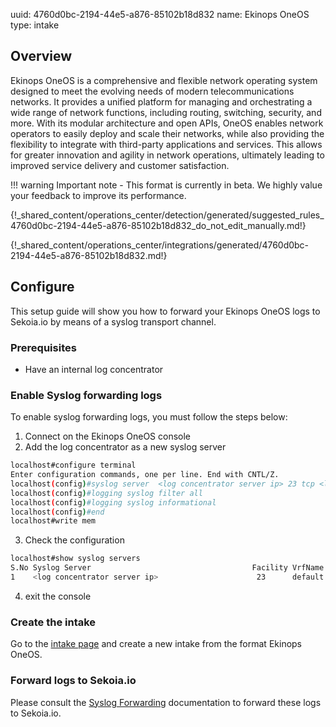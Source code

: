uuid: 4760d0bc-2194-44e5-a876-85102b18d832
name: Ekinops OneOS
type: intake

## Overview

  Ekinops OneOS is a comprehensive and flexible network operating system designed to meet the evolving needs of modern telecommunications networks. It provides a unified platform for managing and orchestrating a wide range of network functions, including routing, switching, security, and more. With its modular architecture and open APIs, OneOS enables network operators to easily deploy and scale their networks, while also providing the flexibility to integrate with third-party applications and services. This allows for greater innovation and agility in network operations, ultimately leading to improved service delivery and customer satisfaction.

!!! warning
    Important note - This format is currently in beta. We highly value your feedback to improve its performance.

{!_shared_content/operations_center/detection/generated/suggested_rules_4760d0bc-2194-44e5-a876-85102b18d832_do_not_edit_manually.md!}

{!_shared_content/operations_center/integrations/generated/4760d0bc-2194-44e5-a876-85102b18d832.md!}

## Configure

This setup guide will show you how to forward your Ekinops OneOS logs to Sekoia.io by means of a syslog transport channel.

### Prerequisites

- Have an internal log concentrator

### Enable Syslog forwarding logs

To enable syslog forwarding logs, you must follow the steps below:

1. Connect on the Ekinops OneOS console
2. Add the log concentrator as a new syslog server
```bash
localhost#configure terminal
Enter configuration commands, one per line. End with CNTL/Z.
localhost(config)#syslog server  <log concentrator server ip> 23 tcp <log concentrator port>
localhost(config)#logging syslog filter all
localhost(config)#logging syslog informational
localhost(config)#end
localhost#write mem
```
3. Check the configuration
```bash
localhost#show syslog servers
S.No Syslog Server                                    Facility VrfName                       Protocol  port    Interface                  Bytes-Sent
1    <log concentrator server ip>                      23      default 
```
4. exit the console

### Create the intake

Go to the [intake page](https://app.sekoia.io/operations/intakes) and create a new intake from the format Ekinops OneOS.

### Forward logs to Sekoia.io

Please consult the [Syslog Forwarding](../../../ingestion_methods/sekoiaio_forwarder/) documentation to forward these logs to Sekoia.io.